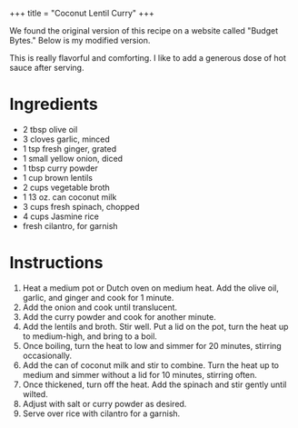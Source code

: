+++
title = "Coconut Lentil Curry"
+++

We found the original version of this recipe on a website called "Budget Bytes." Below
is my modified version.

This is really flavorful and comforting. I like to add a generous dose of hot sauce after
serving.

# Ingredients

- 2 tbsp olive oil
- 3 cloves garlic, minced
- 1 tsp fresh ginger, grated
- 1 small yellow onion, diced
- 1 tbsp curry powder
- 1 cup brown lentils
- 2 cups vegetable broth
- 1 13 oz. can coconut milk
- 3 cups fresh spinach, chopped
- 4 cups Jasmine rice
- fresh cilantro, for garnish

# Instructions

1. Heat a medium pot or Dutch oven on medium heat. Add the olive oil, garlic, and ginger and cook for 1 minute.
2. Add the onion and cook until translucent.
3. Add the curry powder and cook for another minute.
4. Add the lentils and broth. Stir well. Put a lid on the pot, turn the heat up to medium-high, and bring to a boil.
5. Once boiling, turn the heat to low and simmer for 20 minutes, stirring occasionally.
6. Add the can of coconut milk and stir to combine. Turn the heat up to medium and simmer without a lid for 10 minutes, stirring often.
7. Once thickened, turn off the heat. Add the spinach and stir gently until wilted.
8. Adjust with salt or curry powder as desired.
9. Serve over rice with cilantro for a garnish.
